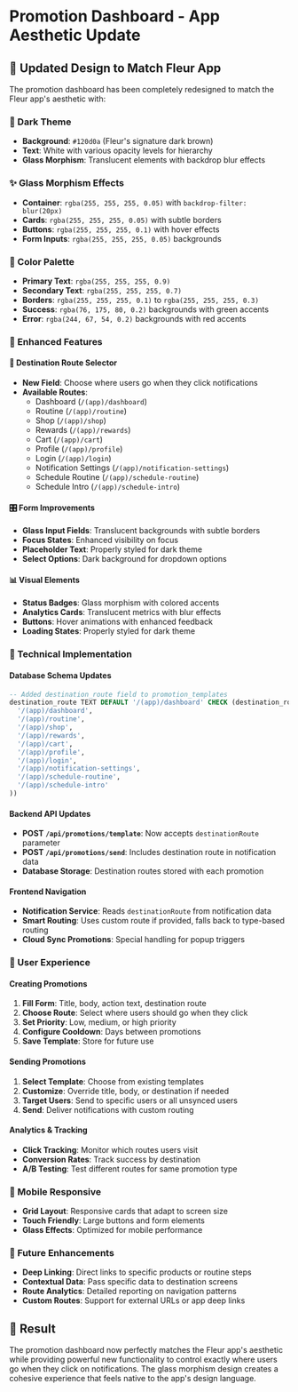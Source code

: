# Promotion Dashboard - App Aesthetic Update

## 🎨 **Updated Design to Match Fleur App**

The promotion dashboard has been completely redesigned to match the Fleur app's aesthetic with:

### **🌙 Dark Theme**
- **Background**: `#120d0a` (Fleur's signature dark brown)
- **Text**: White with various opacity levels for hierarchy
- **Glass Morphism**: Translucent elements with backdrop blur effects

### **✨ Glass Morphism Effects**
- **Container**: `rgba(255, 255, 255, 0.05)` with `backdrop-filter: blur(20px)`
- **Cards**: `rgba(255, 255, 255, 0.05)` with subtle borders
- **Buttons**: `rgba(255, 255, 255, 0.1)` with hover effects
- **Form Inputs**: `rgba(255, 255, 255, 0.05)` backgrounds

### **🎯 Color Palette**
- **Primary Text**: `rgba(255, 255, 255, 0.9)`
- **Secondary Text**: `rgba(255, 255, 255, 0.7)`
- **Borders**: `rgba(255, 255, 255, 0.1)` to `rgba(255, 255, 255, 0.3)`
- **Success**: `rgba(76, 175, 80, 0.2)` backgrounds with green accents
- **Error**: `rgba(244, 67, 54, 0.2)` backgrounds with red accents

### **🔧 Enhanced Features**

#### **📍 Destination Route Selector**
- **New Field**: Choose where users go when they click notifications
- **Available Routes**:
  - Dashboard (`/(app)/dashboard`)
  - Routine (`/(app)/routine`)
  - Shop (`/(app)/shop`)
  - Rewards (`/(app)/rewards`)
  - Cart (`/(app)/cart`)
  - Profile (`/(app)/profile`)
  - Login (`/(app)/login`)
  - Notification Settings (`/(app)/notification-settings`)
  - Schedule Routine (`/(app)/schedule-routine`)
  - Schedule Intro (`/(app)/schedule-intro`)

#### **🎛️ Form Improvements**
- **Glass Input Fields**: Translucent backgrounds with subtle borders
- **Focus States**: Enhanced visibility on focus
- **Placeholder Text**: Properly styled for dark theme
- **Select Options**: Dark background for dropdown options

#### **📊 Visual Elements**
- **Status Badges**: Glass morphism with colored accents
- **Analytics Cards**: Translucent metrics with blur effects
- **Buttons**: Hover animations with enhanced feedback
- **Loading States**: Properly styled for dark theme

### **🚀 Technical Implementation**

#### **Database Schema Updates**
```sql
-- Added destination_route field to promotion_templates
destination_route TEXT DEFAULT '/(app)/dashboard' CHECK (destination_route IN (
  '/(app)/dashboard',
  '/(app)/routine', 
  '/(app)/shop',
  '/(app)/rewards',
  '/(app)/cart',
  '/(app)/profile',
  '/(app)/login',
  '/(app)/notification-settings',
  '/(app)/schedule-routine',
  '/(app)/schedule-intro'
))
```

#### **Backend API Updates**
- **POST `/api/promotions/template`**: Now accepts `destinationRoute` parameter
- **POST `/api/promotions/send`**: Includes destination route in notification data
- **Database Storage**: Destination routes stored with each promotion

#### **Frontend Navigation**
- **Notification Service**: Reads `destinationRoute` from notification data
- **Smart Routing**: Uses custom route if provided, falls back to type-based routing
- **Cloud Sync Promotions**: Special handling for popup triggers

### **🎯 User Experience**

#### **Creating Promotions**
1. **Fill Form**: Title, body, action text, destination route
2. **Choose Route**: Select where users should go when they click
3. **Set Priority**: Low, medium, or high priority
4. **Configure Cooldown**: Days between promotions
5. **Save Template**: Store for future use

#### **Sending Promotions**
1. **Select Template**: Choose from existing templates
2. **Customize**: Override title, body, or destination if needed
3. **Target Users**: Send to specific users or all unsynced users
4. **Send**: Deliver notifications with custom routing

#### **Analytics & Tracking**
- **Click Tracking**: Monitor which routes users visit
- **Conversion Rates**: Track success by destination
- **A/B Testing**: Test different routes for same promotion type

### **📱 Mobile Responsive**
- **Grid Layout**: Responsive cards that adapt to screen size
- **Touch Friendly**: Large buttons and form elements
- **Glass Effects**: Optimized for mobile performance

### **🔮 Future Enhancements**
- **Deep Linking**: Direct links to specific products or routine steps
- **Contextual Data**: Pass specific data to destination screens
- **Route Analytics**: Detailed reporting on navigation patterns
- **Custom Routes**: Support for external URLs or app deep links

## 🎉 **Result**

The promotion dashboard now perfectly matches the Fleur app's aesthetic while providing powerful new functionality to control exactly where users go when they click on notifications. The glass morphism design creates a cohesive experience that feels native to the app's design language.
